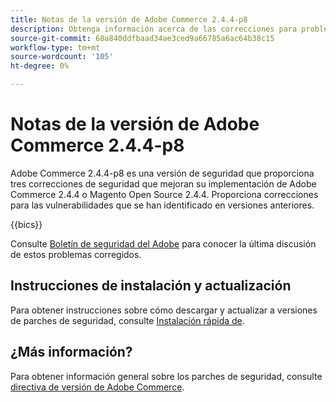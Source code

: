 ```yaml
---
title: Notas de la versión de Adobe Commerce 2.4.4-p8
description: Obtenga información acerca de las correcciones para problemas de seguridad en la versión 2.4.4-p8 de Adobe Commerce.
source-git-commit: 68a840ddfbaad34ae3ced9a66785a6ac64b38c15
workflow-type: tm+mt
source-wordcount: '105'
ht-degree: 0%

---
```



# Notas de la versión de Adobe Commerce 2.4.4-p8

Adobe Commerce 2.4.4-p8 es una versión de seguridad que proporciona tres correcciones de seguridad que mejoran su implementación de Adobe Commerce 2.4.4 o Magento Open Source 2.4.4. Proporciona correcciones para las vulnerabilidades que se han identificado en versiones anteriores.

{{bics}}

Consulte [Boletín de seguridad del Adobe](https://helpx.adobe.com/security/products/magento/apsb24-18.html) para conocer la última discusión de estos problemas corregidos.


## Instrucciones de instalación y actualización

Para obtener instrucciones sobre cómo descargar y actualizar a versiones de parches de seguridad, consulte [Instalación rápida de](../../../installation/composer.md).

## ¿Más información?

Para obtener información general sobre los parches de seguridad, consulte [directiva de versión de Adobe Commerce](https://experienceleague.adobe.com/docs/commerce-operations/release/planning/versioning-policy.html?lang=en#security-patch-release).
